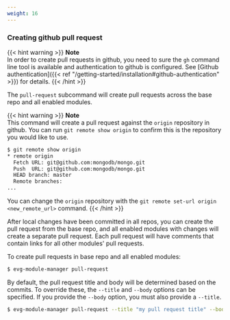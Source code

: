 ```yaml
---
weight: 16
---
```

### Creating github pull request

{{< hint warning >}}
**Note**\
In order to create pull requests in github, you need to sure the `gh` command line tool
is available and authentication to github is configured. See
[Github authentication]({{< ref "/getting-started/installation#github-authentication" >}})
for details.
{{< /hint >}}

The `pull-request` subcommand will create pull requests across the base repo and all enabled
modules.


{{< hint warning >}}
**Note**\
This command will create a pull request against the `origin` repository in github.
You can run `git remote show origin` to confirm this is the repository you would like to use.

```bash
$ git remote show origin
* remote origin
  Fetch URL: git@github.com:mongodb/mongo.git
  Push  URL: git@github.com:mongodb/mongo.git
  HEAD branch: master
  Remote branches:
...
```

You can change the `origin` repository with the `git remote set-url origin <new_remote_url>` command.
{{< /hint >}}

After local changes have been committed in all repos, you can create the pull request from the base
repo, and all enabled modules with changes will create a separate pull request. Each pull
request will have comments that contain links for all other modules' pull requests.

To create pull requests in base repo and all enabled modules:

```bash
$ evg-module-manager pull-request
```

By default, the pull request title and body will be determined based on the commits. To override
these, the `--title` and `--body` options can be specified. If you provide the `--body` option,
you must also provide a `--title`.

```bash
$ evg-module-manager pull-request --title "my pull request title" --body "my pull request body"
```
